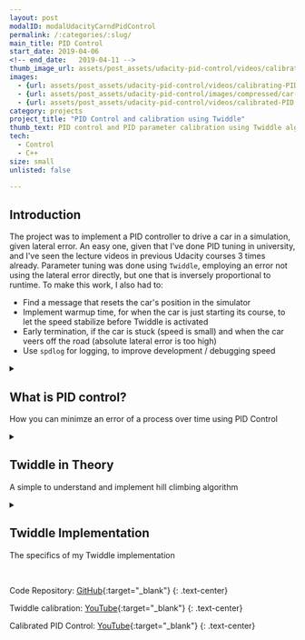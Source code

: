 ```yaml
---
layout: post
modalID: modalUdacityCarndPidControl
permalink: /:categories/:slug/
main_title: PID Control
start_date: 2019-04-06
<!-- end_date:   2019-04-11 -->
thumb_image_url: assets/post_assets/udacity-pid-control/videos/calibrating-PID.gif
images:
  - {url: assets/post_assets/udacity-pid-control/videos/calibrating-PID.gif, caption: "PID controller being calibrated. You can see the car being reset as it drives off the track and the lateral error becomes too large. Full video: https://www.youtube.com/watch?v=lqNxq_D42Hc.", id: calibrating-pid}
  - {url: assets/post_assets/udacity-pid-control/images/compressed/car-stuck.png, caption: "Car stuck on the side of the road near the start, on one of the first Twiddle iterations. This is why early termination with forced high error is needed when speed approaches 0.", id: car-stuck}
  - {url: assets/post_assets/udacity-pid-control/videos/calibrated-PID.gif, caption: "Fully calibrated PID control of the car. Full video: https://www.youtube.com/watch?v=fgGJAvOK36g.", id: calibrated-pid}
category: projects
project_title: "PID Control and calibration using Twiddle"
thumb_text: PID control and PID parameter calibration using Twiddle algorithm for a simulated vehicle.
tech:
  - Control
  - C++
size: small
unlisted: false

---
```


<div class="post-content-markdown">

## Introduction

The project was to implement a PID controller to drive a car in a simulation, given lateral error. An easy one, given that I've done PID tuning in university, and I've seen the lecture videos in previous Udacity courses 3 times already. Parameter tuning was done using `Twiddle`, employing an error not using the lateral error directly, but one that is inversely proportional to runtime. To make this work, I also had to:
* Find a message that resets the car's position in the simulator
* Implement warmup time, for when the car is just starting its course, to let the speed stabilize before Twiddle is activated
* Early termination, if the car is stuck (speed is small) and when the car veers off the road (absolute lateral error is too high)
* Use `spdlog` for logging, to improve development / debugging speed

<details><summary><h2>What is PID control?</h2>
  <p>How you can minimze an error of a process over time using PID Control</p>
</summary>

PID control (Proportional Integral Derivative) - is a process regulation method that, given an error, regulates an output such that over time, subsequent errors are minimized. The generated output is a sum of three components:

* The proportional component is simply the weighted error at the current time step. It regulates how strongly the controller will respond to the value of the error. (e.g. if error is high, steer by a similarly high amount)
* The integral component is a weighted historical measure of the error, computed by summing all the past errors. It helps when we need to correct a steady state error, that always impacts the error by a constant amount. (e.g. one wing of a plane is slightly differently shaped, making the plane always drift to the right a bit)
* The derivative component attempts to react to error's rate of change. It is computed by finding the difference in speeds, divided by the time difference, and multiplied by a weight factor.
I don't know how popular it is, but it's certainly possible to also use coefficients representing higher order derivatives. For example, there could be a component that reacts to acceleration and jerk of the error, in addition to the derivative component here.

To use the PID control, the weights for each of these components needs to be set. The next section will explain how I did it.

</details>

<details><summary><h2>Twiddle in Theory</h2>
  <p>A simple to understand and implement hill climbing algorithm</p>
</summary>

Twiddle is an algorithm that I used to tune the parameters. It attempts to minimize and error by trying out different parameters and loosely following the gradient, leading to the smallest error. Yes, it's very prone to local minima, but for simple PID tuning, it works well.

At every iteration of Twiddle we will be given coefficient values, as well as the error resulting from those. Twiddle will then devise its own coefficients, that will be used to increase or decrease the value of the given coefficients. Those are then returned to compute the new error metric, that is again returned to twiddle. If it was lower, the twiddle coefficient value increases, and if it's higher, the values decreases. It allows twiddle to gain momentum when it's going in the right direction and is successfully minimizing the error, but quickly decrease if it's going the wrong way.

</details>

<details><summary><h2>Twiddle Implementation</h2>
  <p>The specifics of my Twiddle implementation</p>
</summary>

The above is commonly known - the creative step was applying Twiddle to this particular problem. First, it's always important to let the car run a bit without passing the params to twiddle, as it starts off slowly, and we want to help it correct itself over time.

Then, it's important to pass the right error measure to twiddle. Initially I tried passing a multiple of `(carError / carSpeed)` as the error, so that runs that end in the car crashed at rock at some point would produce a high value. This simply resulted in poor results that didn't lead to much. Next, I attempted to grant the car a longer grace period initially, and start applying twiddle only at later stages of the run. This took way too much time, and I found that coefficients learned at the start of the journey would sometimes not apply later. Then, a fairly simple solution came to mind - I'll have a `high_number - run_time` as the error passed to twiddle. This produced very good results, but was very slow, as failure cases were not terminated early. So that's what I solved next - I would reset the run and pass a high error when the car went too far off centre or reached a speed of 0 (got stuck).

Another trick, was that I set the initial twiddle coefficients to a reasonable values of `0.1`.

As with deep learning, good initialization speeds the algorithm up. Lastly, I let the car run on the track, until it either ran for a long time, or the twiddle coefficients got too small.

And - that's it. I let the car run, and maybe 10-15 minutes later it came up with PID coefficients of `0.152734, 0, 0.820703` that let it circle the track with the initially speed, without stepping out of the lines. Of course, there's lots of room for improvement, particularly if using higher speeds, but at this point, I know a decent result can be achieved, know how to do it, and would rather get on to the final project :)

</details>

<br>

Code Repository: [GitHub](https://github.com/LinasKo/CarND-PID-Control-Project){:target="_blank"}
{: .text-center}

Twiddle calibration: [YouTube](https://www.youtube.com/watch?v=lqNxq_D42Hc){:target="_blank"}
{: .text-center}

Calibrated PID Control: [YouTube](https://www.youtube.com/watch?v=fgGJAvOK36g){:target="_blank"}
{: .text-center}

</div>
